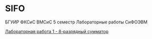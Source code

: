 # SIFO
БГУИР ФКСиС ВМСиС 5 семестр
Лабораторные работы СиФОЭВМ


[Лабораторная работа 1 - 8-разрядный сумматор](№1)
